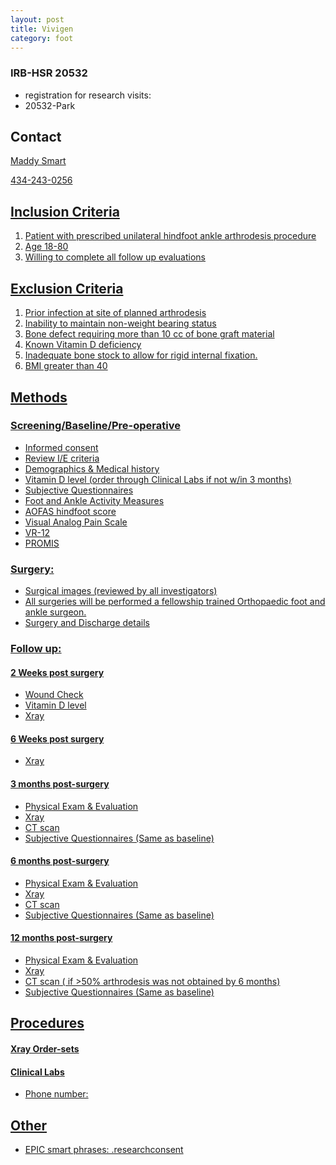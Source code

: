 ```yaml
---
layout: post
title: Vivigen
category: foot
---
```


### IRB-HSR 20532
- registration for research visits: 
- 20532-Park

## Contact

<a href="mailto:MMS4AW@hscmail.mcc.virginia.edu">Maddy Smart

434-243-0256

## Inclusion Criteria

1.  Patient with prescribed unilateral hindfoot ankle arthrodesis procedure
2.	Age 18-80
3.	Willing to complete all follow up evaluations


## Exclusion Criteria

1.	Prior infection at site of planned arthrodesis
2.	Inability to maintain non-weight bearing status 
3.	Bone defect requiring more than 10 cc of bone graft material
4.	Known Vitamin D deficiency
5.	Inadequate bone stock to allow for rigid internal fixation.
6.	BMI greater than 40

## Methods

###	Screening/Baseline/Pre-operative
- Informed consent
- Review I/E criteria
- Demographics & Medical history
- Vitamin D level (order through Clinical Labs if not w/in 3 months)
- Subjective Questionnaires
- Foot and Ankle Activity Measures
- AOFAS hindfoot score
- Visual Analog Pain Scale
- VR-12
- PROMIS

### Surgery: 
- Surgical images (reviewed by all investigators)
- All surgeries will be performed a fellowship trained Orthopaedic foot and ankle surgeon.  
- Surgery and Discharge details

### Follow up: 
#### 2 Weeks post surgery
- Wound Check
- Vitamin D level 
- Xray 

#### 6 Weeks post surgery
- Xray

#### 3 months post-surgery
- Physical Exam & Evaluation
- Xray
- CT scan
- Subjective Questionnaires (Same as baseline)

#### 6 months post-surgery
- Physical Exam & Evaluation
- Xray
- CT scan
- Subjective Questionnaires (Same as baseline)

#### 12 months post-surgery
- Physical Exam & Evaluation
- Xray
- CT scan ( if >50% arthrodesis was not obtained by 6 months)
- Subjective Questionnaires (Same as baseline)


## Procedures

#### Xray Order-sets

#### Clinical Labs
- Phone number:  


## Other

- EPIC smart phrases: .researchconsent
